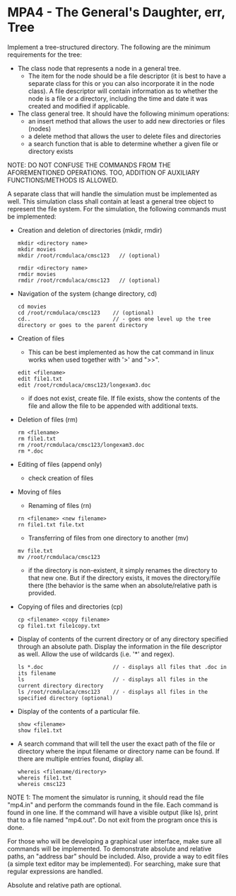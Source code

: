 # MPA4 - The General's Daughter, err, Tree
Implement a tree-structured directory. The following are the minimum requirements for the tree:

- The class node that represents a node in a general tree.
	* The item for the node should be a file descriptor (it is best to have a separate class for this or you can also incorporate it in the node class). A file descriptor will contain information as to whether the node is a file or a directory, including the time and date it 	was created and modified if applicable.
- The class general tree. It should have the following minimum operations:
	* an insert method that allows the user to add new directories or files (nodes)
	* a delete method that allows the user to delete files and directories
	* a search function that is able to determine whether a given file or directory exists
  
NOTE: DO NOT CONFUSE THE COMMANDS FROM THE AFOREMENTIONED OPERATIONS. TOO, ADDITION OF AUXILIARY FUNCTIONS/METHODS IS ALLOWED.

A separate class that will handle the simulation must be implemented as well. This simulation class shall contain at least a general tree object to represent the file system. For the simulation, the following commands must be implemented:

- Creation and deletion of directories (mkdir, rmdir)

	```
  mkdir <directory name>
  mkdir movies
  mkdir /root/rcmdulaca/cmsc123   // (optional)
  ```
  
	```
  rmdir <directory name>
  rmdir movies
  rmdir /root/rcmdulaca/cmsc123   // (optional)
  ``` 
- Navigation of the system (change directory, cd)

	```
  cd movies
  cd /root/rcmdulaca/cmsc123    // (optional)
  cd..                          // - goes one level up the tree directory or goes to the parent directory
  ``` 
- Creation of files
	* This can be best implemented as how the cat command in linux works when used together with '>' and ">>".
  
	```
  edit <filename>
  edit file1.txt
  edit /root/rcmdulaca/cmsc123/longexam3.doc
  ``` 
  	* if does not exist, create file. If file exists, show the contents of the file and allow the file to be appended with additional texts.
- Deletion of files (rm)

  ```
  rm <filename>
  rm file1.txt
  rm /root/rcmdulaca/cmsc123/longexam3.doc
  rm *.doc
  ```
- Editing of files (append only)
	* check creation of files
- Moving of files
	* Renaming of files (rn) 
  
  ```
  rn <filename> <new filename>
  rn file1.txt file.txt
  ```
	* Transferring of files from one directory to another (mv)
  
  ```  
  mv file.txt
  mv /root/rcmdulaca/cmsc123
  ```
	* if the directory is non-existent, it simply renames the directory to that new one. But if the directory exists, it moves the directory/file there (the behavior is the same when an absolute/relative path is provided.
- Copying of files and directories (cp)

  ```  
  cp <filename> <copy filename>  
  cp file1.txt file1copy.txt
  ```
- Display of contents of the current directory or of any directory specified through an absolute path. Display the information in the file descriptor as well. Allow the use of wildcards (i.e. '*' and regex).

	```  
  ls *.doc                      // - displays all files that .doc in its filename
  ls                            // - displays all files in the current directory directory
  ls /root/rcmdulaca/cmsc123    // - displays all files in the specified directory (optional)
  ``` 
- Display of the contents of a particular file.

	```
  show <filename>
  show file1.txt
  ```
- A search command that will tell the user the exact path of the file or directory where the input filename or directory name can be found. If there are multiple entries found, display all.

	```
  whereis <filename/directory>
  whereis file1.txt
  whereis cmsc123
  ```

NOTE 1: The moment the simulator is running, it should read the file "mp4.in" and perform the commands found in the file. Each command is found in one line. If the command will have a visible output (like ls), print that to a file named "mp4.out".  Do not exit from the program once this is done.

For those who will be developing a graphical user interface, make sure all commands will be implemented. To demonstrate absolute and relative paths, an "address bar" should be included. Also, provide a way to edit files (a simple text editor may be implemented). For searching, make sure that regular expressions are handled.

Absolute and relative path are optional.
